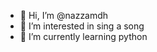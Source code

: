 - 👋 Hi, I’m @nazzamdh
- 👀 I’m interested in sing a song 
- 🌱 I’m currently learning python

<!---
nazzamdh/nazzamdh is a ✨ special ✨ repository because its `README.md` (this file) appears on your GitHub profile.
You can click the Preview link to take a look at your changes.
--->
